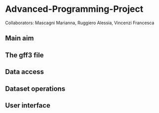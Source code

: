 # Advanced-Programming-Project
Collaborators: Mascagni Marianna, Ruggiero Alessia, Vincenzi Francesca
## Main aim
<!-- what is the aim of the software, what it does, in very general terms -->
## The gff3 file
<!-- the gff3 file, link to the drive to download it, the fact that we use the zipped file because the other is very large, what is a gff3 file and how it is composed (columns and what they contain) -->
## Data access
<!-- describe how the reader works (Reader and Reader_gff3) and what they return,
so then describe the dataset classes (Dataset and Dataset_gff3) and then what they return, for what they're needed, how they work and how they're linked to the reader classes -->
## Dataset operations
<!-- what are these, how they work (what are the input and the output), describe briefly what each of them do -->
## User interface
<!-- web pages, how it is built, Flask -->
